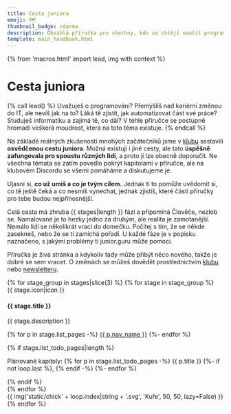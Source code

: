 ```yaml
---
title: Cesta juniora
emoji: 🗺️
thumbnail_badge: zdarma
description: Obsáhlá příručka pro všechny, kdo se chtějí naučit programovat a najít si práci v oboru.
template: main_handbook.html
---
```


{% from 'macros.html' import lead, img with context %}

# Cesta juniora

{% call lead() %}
  Uvažuješ o programování?
  Přemýšlíš nad kariérní změnou do IT, ale nevíš jak na to?
  Láká tě zjistit, jak automatizovat část své práce?
  Studuješ informatiku a zajímá tě, co dál?
  V téhle příručce se postupně hromadí veškerá moudrost, která na toto téma existuje.
{% endcall %}

Na základě reálných zkušeností mnohých začátečníků jsme v [klubu](../club.md) sestavili **osvědčenou cestu juniora**.
Možná existují i jiné cesty, ale tato **úspěšně zafungovala pro spoustu různých lidí**, a proto ji lze obecně doporučit.
Ne všechna témata se zatím povedlo pokrýt kapitolami v příručce, ale na klubovém Discordu se všemi pomáháme a diskutujeme je.

Ujasni si, **co už umíš a co je tvým cílem.** Jednak ti to pomůže uvědomit si, co tě ještě čeká a co nesmíš vynechat, jednak zjistíš, které části příručky pro tebe budou nejpřínosnější.

Celá cesta má zhruba {{ stages|length }} fází a připomíná Člověče, nezlob se.
Namalované je to hezky jedno za druhým, ale realita je zamotanější.
Nemálo lidí se několikrát vrací do domečku.
Počítej s tím, že se někde zasekneš, nebo že se ti zamíchá pořadí.
U každé fáze je v popisku naznačeno, s jakými problémy ti junior.guru může pomoci.

Příručka je živá stránka a kdykoliv tady může přibýt něco nového, takže je dobré se sem vracet.
O změnách se můžeš dovědět prostřednictvím [klubu](../club.md) nebo [newsletteru](../news.jinja).

<div class="stage-cards">
{% for stage_group in stages|slice(3) %}
  {% for stage in stage_group %}
  <div class="stage-card">
    <div class="stage-card-row">
      <div class="stage-card-media">
        <div class="stage-card-icon">{{ stage.icon|icon }}</div>
      </div>
      <div class="stage-card-body">
        <h4 class="stage-card-title">{{ stage.title }}</h4>
        <p class="stage-card-description">
          {{ stage.description }}
        </p>
        <p class="stage-card-pages">
          {% for p in stage.list_pages -%}
            <a href="{{ pages|docs_url(p.src_uri)|url }}">{{ p.nav_name }}</a>
          {%- endfor %}
        </p>
        {% if stage.list_todo_pages|length %}
        <p class="stage-card-todo-pages">
          Plánované kapitoly:
          {% for p in stage.list_todo_pages -%}
            {{ p.title }}
            {%- if not loop.last %}, {% endif -%}
          {%- endfor %}
        </p>
        {% endif %}
      </div>
    </div>
  </div>
  {% endfor %}
  <div class="stage-illustration">
    {{ img('static/chick' + loop.index|string + '.svg', 'Kuře', 50, 50, lazy=False) }}
  </div>
{% endfor %}
</div>
